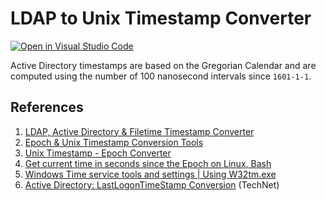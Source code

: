 # LDAP to Unix Timestamp Converter

[![Open in Visual Studio Code](https://open.vscode.dev/badges/open-in-vscode.svg)](https://open.vscode.dev/gkhays/ldap2ut)

Active Directory timestamps are based on the Gregorian Calendar and are computed using the number of 100 nanosecond intervals since `1601-1-1`.

## References

1. [LDAP, Active Directory & Filetime Timestamp Converter](https://www.epochconverter.com/ldap)
1. [Epoch & Unix Timestamp Conversion Tools](https://www.epochconverter.com/)
1. [Unix Timestamp - Epoch Converter](https://www.unixtimestamp.com/)
1. [Get current time in seconds since the Epoch on Linux, Bash](https://stackoverflow.com/a/1092643/6146580)
1. [Windows Time service tools and settings | Using W32tm.exe](https://docs.microsoft.com/en-us/windows-server/networking/windows-time-service/windows-time-service-tools-and-settings#windows-time-service-tools)
1. [Active Directory: LastLogonTimeStamp Conversion](https://social.technet.microsoft.com/wiki/contents/articles/12814.active-directory-lastlogontimestamp-conversion.aspx) (TechNet)

